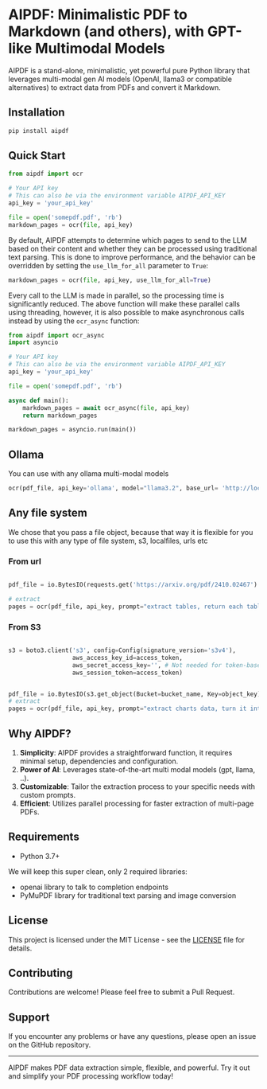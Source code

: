# AIPDF: Minimalistic PDF to Markdown (and others), with GPT-like Multimodal Models

AIPDF is a stand-alone, minimalistic, yet powerful pure Python library that leverages multi-modal gen AI models (OpenAI, llama3 or compatible alternatives) to extract data from PDFs and convert it Markdown. 

## Installation

```bash
pip install aipdf
```

## Quick Start

```python
from aipdf import ocr

# Your API key
# This can also be via the environment variable AIPDF_API_KEY
api_key = 'your_api_key'

file = open('somepdf.pdf', 'rb')
markdown_pages = ocr(file, api_key)
```

By default, AIPDF attempts to determine which pages to send to the LLM based on their content and whether they can be processed using traditional text parsing. This is done to improve performance, and the behavior can be overridden by setting the `use_llm_for_all` parameter to `True`:

```python
markdown_pages = ocr(file, api_key, use_llm_for_all=True)
```

Every call to the LLM is made in parallel, so the processing time is significantly reduced. The above function will make these parallel calls using threading, however, it is also possible to make asynchronous calls instead by using the `ocr_async` function:

```python
from aipdf import ocr_async
import asyncio

# Your API key
# This can also be via the environment variable AIPDF_API_KEY
api_key = 'your_api_key'

file = open('somepdf.pdf', 'rb')

async def main():
    markdown_pages = await ocr_async(file, api_key)
    return markdown_pages

markdown_pages = asyncio.run(main())
```

##  Ollama

You can use with any ollama multi-modal models 

```python
ocr(pdf_file, api_key='ollama', model="llama3.2", base_url= 'http://localhost:11434/v1', prompt=...)
```
## Any file system

We chose that you pass a file object, because that way it is flexible for you to use this with any type of file system, s3, localfiles, urls etc

### From url
```python

pdf_file = io.BytesIO(requests.get('https://arxiv.org/pdf/2410.02467').content)

# extract
pages = ocr(pdf_file, api_key, prompt="extract tables, return each table in json")

```
### From S3

```python

s3 = boto3.client('s3', config=Config(signature_version='s3v4'),
                  aws_access_key_id=access_token,
                  aws_secret_access_key='', # Not needed for token-based auth
                  aws_session_token=access_token)


pdf_file = io.BytesIO(s3.get_object(Bucket=bucket_name, Key=object_key)['Body'].read())
# extract 
pages = ocr(pdf_file, api_key, prompt="extract charts data, turn it into tables that represent the variables in the chart")
```


## Why AIPDF?

1. **Simplicity**: AIPDF provides a straightforward function, it requires minimal setup, dependencies and configuration.
2. **Power of AI**: Leverages state-of-the-art multi modal models (gpt, llama, ..).
3. **Customizable**: Tailor the extraction process to your specific needs with custom prompts.
4. **Efficient**: Utilizes parallel processing for faster extraction of multi-page PDFs.

## Requirements

- Python 3.7+

We will keep this super clean, only 2 required libraries:

- openai library to talk to completion endpoints
- PyMuPDF library for traditional text parsing and image conversion

## License

This project is licensed under the MIT License - see the [LICENSE](LICENSE) file for details.

## Contributing

Contributions are welcome! Please feel free to submit a Pull Request.

## Support

If you encounter any problems or have any questions, please open an issue on the GitHub repository.

---

AIPDF makes PDF data extraction simple, flexible, and powerful. Try it out and simplify your PDF processing workflow today!
